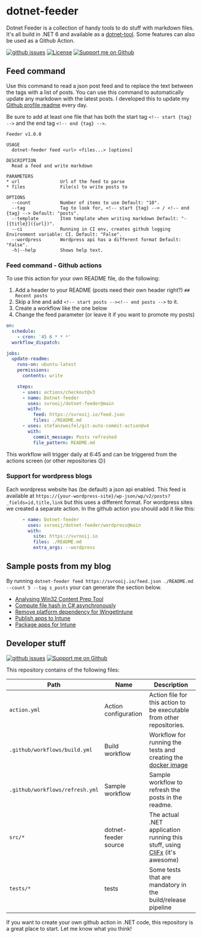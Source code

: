 # dotnet-feeder

Dotnet Feeder is a collection of handy tools to do stuff with markdown files. It's all build in .NET 6 and available as a [dotnet-tool](https://docs.microsoft.com/en-us/dotnet/core/tools/global-tools). Some features can also be used as a Github Action.

[![github issues][badge_issues]][link_issues]
[![License][badge_license]](link_license)
[![Support me on Github][badge_sponsor]][link_sponsor]

## Feed command

Use this command to read a json post feed and to replace the text between the tags with a list of posts.
You can use this command to automatically update any markdown with the latest posts.
I developed this to update my [Github profile readme](https://docs.github.com/en/account-and-profile/setting-up-and-managing-your-github-profile/customizing-your-profile/managing-your-profile-readme) every day.

Be sure to add at least one file that has both the start tag `<!-- start {tag} -->` and the end tag `<!-- end {tag} -->`.

```plain
Feeder v1.0.0

USAGE
  dotnet-feeder feed <url> <files...> [options]

DESCRIPTION
  Read a feed and write markdown

PARAMETERS
* url               Url of the feed to parse 
* files             File(s) to write posts to 

OPTIONS
  --count           Number of items to use Default: "10".
  --tag             Tag to look for, <!-- start {tag} --> / <!-- end {tag} --> Default: "posts".
  --template        Item template when writing markdown Default: "- [{title}]({url})".
  --ci              Running in CI env, creates github logging Environment variable: CI. Default: "False".
  --wordpress       Wordpress api has a different format Default: "False".
  -h|--help         Shows help text. 
```

### Feed command - Github actions

To use this action for your own README file, do the following:

1. Add a header to your README (posts need their own header right?) `## Recent posts`
2. Skip a line and add `<!-- start posts --><!-- end posts -->` to it.
3. Create a workflow like the one below
4. Change the feed parameter (or leave it if you want to promote my posts)

```yaml
on:
  schedule:
    - cron: '45 6 * * *'
  workflow_dispatch:

jobs:
  update-readme:
    runs-on: ubuntu-latest
    permissions:
      contents: write

    steps:
      - uses: actions/checkout@v3
      - name: Dotnet-feeder
        uses: svrooij/dotnet-feeder@main
        with:
          feed: https://svrooij.io/feed.json
          files: ./README.md
      - uses: stefanzweifel/git-auto-commit-action@v4
        with:
          commit_message: Posts refreshed
          file_pattern: README.md
```

This workflow will trigger daily at 6:45 and can be triggered from the actions screen (or other repositories :wink:)

### Support for wordpress blogs

Each wordpress website has (be default) a json api enabled. This feed is available at `https://{your-wordpress-site}/wp-json/wp/v2/posts?_fields=id,title,link` but this uses a different format. For wordpress sites we created a separate action. In the github action you should add it like this:

```yaml
      - name: Dotnet-feeder
        uses: svrooij/dotnet-feeder/wordpress@main
        with:
          site: https://svrooij.io
          files: ./README.md
          extra_args: --wordpress
```

## Sample posts from my blog

By running `dotnet-feeder feed https://svrooij.io/feed.json ./README.md --count 5 --tag s_posts` your can generate the section below.

<!-- start s_posts -->
- [Analysing Win32 Content Prep Tool](https://svrooij.io/2023/10/04/analysing-win32-content-prep-tool/)
- [Compute file hash in C# asynchronously](https://svrooij.io/2023/10/03/compute-file-hash-asynchronously/)
- [Remove platform dependency for WingetIntune](https://svrooij.io/2023/09/23/winget-intune-windows-deps/)
- [Publish apps to Intune](https://svrooij.io/2023/08/31/publish-apps-to-intune/)
- [Package apps for Intune](https://svrooij.io/2023/08/30/package-apps-intune/)
<!-- end s_posts -->

## Developer stuff

[![github issues][badge_issues]][link_issues]
[![Support me on Github][badge_sponsor]][link_sponsor]

This repository contains of the following files:

| Path | Name | Description |
|------|------|-------------|
| `action.yml` | Action configuration | Action file for this action to be executable from other repositories. |
| `.github/workflows/build.yml` | Build workflow | Workflow for running the tests and creating the [docker image](https://github.com/svrooij/dotnet-feeder/pkgs/container/dotnet-feeder) |
| `.github/workflows/refresh.yml` | Sample workflow | Sample workflow to refresh the posts in the readme. |
| `src/*` | dotnet-feeder source | The actual .NET application running this stuff, using [CliFx](https://github.com/Tyrrrz/CliFx) (it's awesome) |
| `tests/*` | tests | Some tests that are mandatory in the build/release pipeline |

If you want to create your own github action in .NET code, this repository is a great place to start. Let me know what you think!

[badge_issues]: https://img.shields.io/github/issues/svrooij/dotnet-feeder?style=flat-square
[badge_license]: https://img.shields.io/github/license/svrooij/dotnet-feeder?style=flat-square
[badge_sponsor]: https://img.shields.io/badge/Sponsor-at%20Github-red?style=flat-square

[link_issues]: https://github.com/svrooij/dotnet-feeder/issues
[link_license]: https://github.com/svrooij/dotnet-feeder/blob/main/LICENSE
[link_sponsor]: https://github.com/sponsors/svrooij
